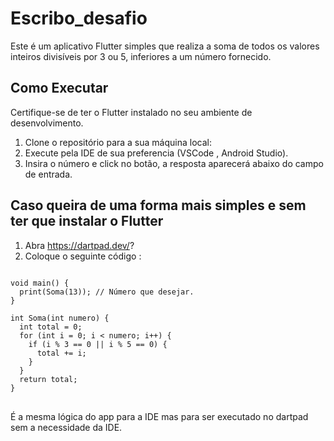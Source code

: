 # Escribo_desafio

Este é um aplicativo Flutter simples que realiza a soma de todos os valores inteiros divisíveis por 3 ou 5, inferiores a um número fornecido.

## Como Executar

Certifique-se de ter o Flutter instalado no seu ambiente de desenvolvimento.

1. Clone o repositório para a sua máquina local:
2. Execute pela IDE de sua preferencia (VSCode , Android Studio).
3. Insira o número e click no botão, a resposta aparecerá abaixo do campo de entrada.

## Caso queira de uma forma mais simples e sem ter que instalar o Flutter

1. Abra https://dartpad.dev/?
2. Coloque o seguinte código :

<pre>
<code>
void main() {
  print(Soma(13)); // Número que desejar.
}

int Soma(int numero) {
  int total = 0;
  for (int i = 0; i < numero; i++) {
    if (i % 3 == 0 || i % 5 == 0) {
      total += i;
    }
  }
  return total;
}
</code>
</pre>

É a mesma lógica do app para a IDE mas para ser executado no dartpad sem a necessidade da IDE.
